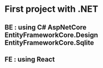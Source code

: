 # First project with .NET 
## BE : using C# AspNetCore EntityFrameworkCore.Design EntityFrameworkCore.Sqlite
## FE : using React